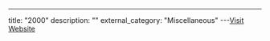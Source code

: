 ---
title: "2000"
description: ""
external_category: "Miscellaneous"
---[Visit Website](https://github.com/ycdxsb/PocOrExp_in_Github/tree/main/2000/README.md)

